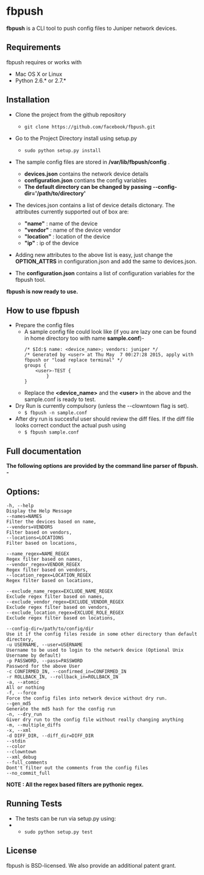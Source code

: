 # fbpush
**fbpush** is a CLI tool to push config files to Juniper network devices. 


## Requirements
fbpush requires or works with
* Mac OS X or Linux
* Python 2.6.* or 2.7.*


## Installation

*   Clone the project from the github repository
    *   `git clone https://github.com/facebook/fbpush.git`

*   Go to the Project Directory install using setup.py
    *   `sudo python setup.py install`

*   The sample config files are stored in **/var/lib/fbpush/config** .
    *   **devices.json** contains the network device details   
    *   **configuration.json** contians the config variables
    *   **The default directory can be changed by passing --config-dir='/path/to/directory'**

* The devices.json contains a list of device details dictonary. The attributes currently supported out of box are:
    *    **"name"** : name of the device
    *    **"vendor"** : name of the device vendor
    *    **"location"** :  location of the device
    *    **"ip"** : ip of the device
    
* Adding new attributes to the above list is easy, just change the **OPTION_ATTRS** in configuration.json and add the same to devices.json.   
    
* The **configuration.json** contains a list of configuration  variables for the fbpush tool.  

  

**fbpush is now ready to use.**   

## How to use fbpush

* Prepare the config files 
  * A sample config file could look like (if you are lazy one can be found in home directory too with name **sample.conf**)-      
    ```
    /* $Id:$ name: <device_name>; vendors: juniper */
    /* Generated by <user> at Thu May  7 00:27:28 2015, apply with fbpush or "load replace terminal" */
    groups {
        <user>-TEST {
            }
    }
    ```   
  * Replace the **&lt;device_name&gt;** and the **&lt;user&gt;** in the above and the sample.conf is ready to test.    
* Dry Run is currently compulsory (unless the --clowntown flag is set).
    *   ``` $ fbpush -n sample.conf  ```
* After dry run is succesful user should review the diff files. If the diff file looks correct conduct the actual push using
    *   ``` $ fbpush sample.conf ``` 


## Full documentation

**The following options are provided by the command line parser of fbpush. -**

## Options: ##
    -h, --help                                                          Display the Help Message   
    --names=NAMES                                                       Filter the devices based on name,    
    --vendors=VENDORS                                                   Filter based on vendors,     
    --locations=LOCATIONS                                               Filter based on locations, 
    
    --name_regex=NAME_REGEX                                             Regex filter based on names,   
    --vendor_regex=VENDOR_REGEX                                         Regex filter based on vendors,
    --location_regex=LOCATION_REGEX                                     Regex filter based on locations,   
    
    --exclude_name_regex=EXCLUDE_NAME_REGEX                             Exclude regex filter based on names,   
    --exclude_vendor_regex=EXCLUDE_VENDOR_REGEX                         Exclude regex filter based on vendors, 
    --exclude_location_regex=EXCLUDE_ROLE_REGEX                         Exclude regex filter based on locations, 

    --config-dir=/path/to/config/dir                                    Use it if the config files reside in some other directory than default directory,
    -u USERNAME, --user=USERNAME                                        Username to be used to login to the network device (Optional Unix Username by default)  
    -p PASSWORD, --pass=PASSWORD                                        Password for the above User
    -c CONFIRMED_IN, --confirmed_in=CONFIRMED_IN    
    -r ROLLBACK_IN, --rollback_in=ROLLBACK_IN  
    -a, --atomic                                                        All or nothing  
    -f, --force                                                         Force the config files into network device without dry run.
    --gen_md5                                                           Generate the md5 hash for the config run
    -n, --dry_run                                                       Giver dry run to the config file without really changing anything
    -m, --multiple_diffs  
    -x, --xml  
    -d DIFF_DIR, --diff_dir=DIFF_DIR  
    --stdin  
    --color  
    --clowntown  
    --xml_debug  
    --full_comments                                                     Dont't filter out the comments from the config files
    --no_commit_full  

**NOTE : All the regex based filters are pythonic regex.**

## Running Tests
* The tests can be run via setup.py using:
* * ```sudo python setup.py test```

    
## License
fbpush is BSD-licensed. We also provide an additional patent grant.
